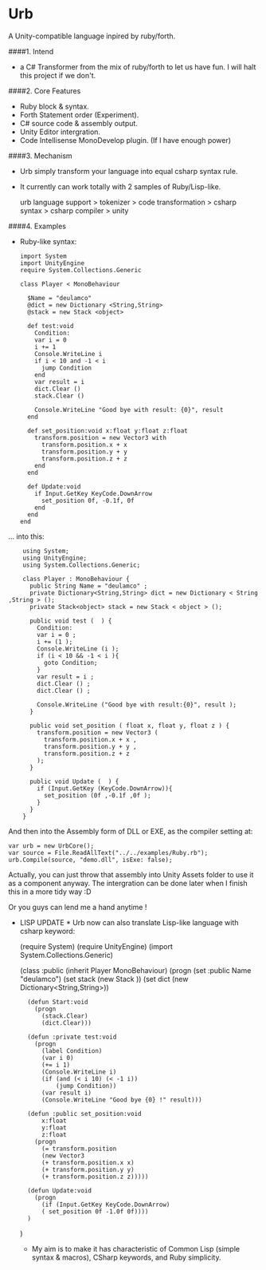 # Urb
A Unity-compatible language inpired by ruby/forth.

####1. Intend
 - a C# Transformer from the mix of ruby/forth to let us have fun. I will halt this project if we don't.
 
####2. Core Features
 - Ruby block & syntax.
 - Forth Statement order (Experiment).
 - C# source code & assembly output.
 - Unity Editor intergration.
 - Code Intellisense MonoDevelop plugin. (If I have enough power)

####3. Mechanism
   
   - Urb simply transform your language into equal csharp syntax rule. 
   - It currently can work totally with 2 samples of Ruby/Lisp-like.

        urb language support > tokenizer > code transformation > csharp syntax > csharp compiler > unity

####4. Examples

  - Ruby-like syntax:

        import System
        import UnityEngine
        require System.Collections.Generic

        class Player < MonoBehaviour

          $Name = "deulamco"
          @dict = new Dictionary <String,String> 
          @stack = new Stack <object> 
            
          def test:void
            Condition:
            var i = 0
            i += 1
            Console.WriteLine i
            if i < 10 and -1 < i
              jump Condition
            end
            var result = i
            dict.Clear ()
            stack.Clear ()

            Console.WriteLine "Good bye with result: {0}", result
          end

          def set_position:void x:float y:float z:float
            transform.position = new Vector3 with
              transform.position.x + x
              transform.position.y + y
              transform.position.z + z 
            end
          end
             
          def Update:void
            if Input.GetKey KeyCode.DownArrow
              set_position 0f, -0.1f, 0f
            end
          end
        end

  ... into this: 

        using System;
        using UnityEngine;
        using System.Collections.Generic;

        class Player : MonoBehaviour {
          public String Name = "deulamco" ;
          private Dictionary<String,String> dict = new Dictionary < String ,String > ();
          private Stack<object> stack = new Stack < object > ();

          public void test (  ) {
            Condition:
            var i = 0 ;
            i += (1 );
            Console.WriteLine (i );
            if (i < 10 && -1 < i ){
              goto Condition;
            }
            var result = i ;
            dict.Clear () ;
            dict.Clear () ;
            
            Console.WriteLine ("Good bye with result:{0}", result );
          }

          public void set_position ( float x, float y, float z ) {
            transform.position = new Vector3 ( 
              transform.position.x + x ,
              transform.position.y + y ,
              transform.position.z + z 
            );
          }

          public void Update (  ) {
            if (Input.GetKey (KeyCode.DownArrow)){
              set_position (0f ,-0.1f ,0f );
            }
          }
        }

And then into the Assembly form of DLL or EXE, as the compiler setting at:

    var urb = new UrbCore();
    var source = File.ReadAllText("../../examples/Ruby.rb");
    urb.Compile(source, "demo.dll", isExe: false);

Actually, you can just throw that assembly into Unity Assets folder to use it as a component anyway. 
The intergration can be done later when I finish this in a more tidy way :D

Or you guys can lend me a hand anytime !

* LISP UPDATE *
Urb now can also translate Lisp-like language with csharp keyword:

	(require System)
	(require UnityEngine)
	(import System.Collections.Generic)

	(class :public (inherit Player MonoBehaviour)
	    (progn
		(set :public Name "deulamco")
		(set stack (new Stack <object>))
		(set dict (new Dictionary<String,String>)) 

		(defun Start:void
		  (progn
		  	(stack.Clear)
		  	(dict.Clear)))

		(defun :private test:void 
		  (progn 
		  	(label Condition)
			(var i 0)
			(+= i 1)
			(Console.WriteLine i)
			(if (and (< i 10) (< -1 i))
				(jump Condition))
			(var result i)
			(Console.WriteLine "Good bye {0} !" result)))

		(defun :public set_position:void 
			x:float 
			y:float 
			z:float
		  (progn 
		  	(= transform.position 
		    (new Vector3 
		    (+ transform.position.x x)
		    (+ transform.position.y y)
	 	    (+ transform.position.z z)))))
		   
		(defun Update:void
		  (progn
		    (if (Input.GetKey KeyCode.DownArrow)
		    ( set_position 0f -1.0f 0f))))
	    )
	)

 - My aim is to make it has characteristic of Common Lisp (simple syntax & macros), CSharp keywords, and Ruby simplicity.
